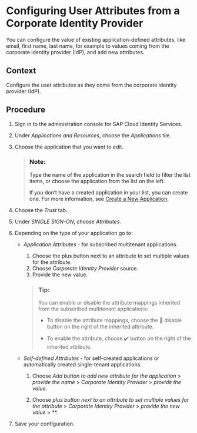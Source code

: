 <!-- loio621017f2623c4ac59923e4ef531304d2 -->

<link rel="stylesheet" type="text/css" href="../css/sap-icons.css"/>

# Configuring User Attributes from a Corporate Identity Provider

You can configure the value of existing application-defined attributes, like email, first name, last name, for example to values coming from the corporate identity provider \(IdP\), and add new attributes.



<a name="loio621017f2623c4ac59923e4ef531304d2__context_fq2_hyk_sxb"/>

## Context

Configure the user attributes as they come from the corporate identity provider \(IdP\).



<a name="loio621017f2623c4ac59923e4ef531304d2__steps_dtr_4xc_fzb"/>

## Procedure

1.  Sign in to the administration console for SAP Cloud Identity Services.

2.  Under *Applications and Resources*, choose the *Applications* tile.

3.  Choose the application that you want to edit.

    > ### Note:  
    > Type the name of the application in the search field to filter the list items, or choose the application from the list on the left.
    > 
    > If you don’t have a created application in your list, you can create one. For more information, see [Create a New Application](create-a-new-application-0d4b255.md).

4.  Choose the *Trust* tab.

5.  Under *SINGLE SIGN-ON*, choose *Attributes*.

6.  Depending on the type of your application go to:

    -   *Application Attributes* - for subscribed multitenant applications.

        1.  Choose the plus button next to an attribute to set multiple values for the attribute.
        2.  Choose *Corporate Identity Provider* source.
        3.  Provide the new value.

        > ### Tip:  
        > You can enable or disable the attribute mappings inherited from the subscribed multitenant applications:
        > 
        > -   To disable the attribute mappings, choose the <span class="SAP-icons"></span> disable button on the right of the inherited attribute.
        > 
        > -   To enable the attribute, choose :heavy_check_mark: button on the right of the inherited attribute.

    -   *Self-defined Attributes* - for self-created applications or automatically created single-tenant applications.
        1.  Choose *Add button to add new attribute for the application* \> *provide the name* \> *Corporate Identity Provider* \> *provide the value*.

        2.  Choose *plus button next to an attribute to set multiple values for the attribute* \> *Corporate Identity Provider* \> *provide the new value* \> **.


7.  Save your configuration.


